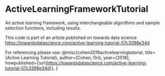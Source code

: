 # ActiveLearningFrameworkTutorial
An active learning framework, using interchangeable algorithms and sample selection functions, including results.

This code is part of an article published on towards data science https://towardsdatascience.com/active-learning-tutorial-57c3398e34d

For referencing please use:
@misc{cohen2018activelearningtutorial,
  title={Active Learning Tutorial},
  author={Cohen, Ori},
  year={2018},
  howpublished={\url{https://towardsdatascience.com/active-learning-tutorial-57c3398e34d}},
}
